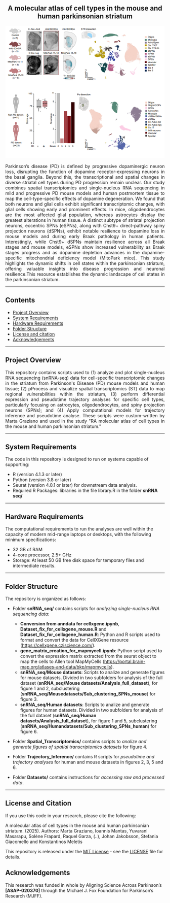 <div align="center">
    <h2><strong>A molecular atlas of cell types in the mouse and human parkinsonian striatum</strong></h2>
    <img src="snRNA seq/Githhub_image.png" alt="Description of the image" width="600" />
</div>

<p align="justify">Parkinson’s disease (PD) is defined by progressive dopaminergic neuron loss, disrupting the function of dopamine receptor-expressing neurons in the basal ganglia. Beyond this, the transcriptional and spatial changes in diverse striatal cell types during PD progression remain unclear. Our study combines spatial transcriptomics and single-nucleus RNA sequencing in mild and progressive PD mouse models and human postmortem tissue to map the cell-type-specific effects of dopamine degeneration. We found that both neurons and glial cells exhibit significant transcriptomic changes, with glial cells showing early and prominent effects. In mice, oligodendrocytes are the most affected glial population, whereas astrocytes display the greatest alterations in human tissue. A distinct subtype of striatal projection neurons, eccentric SPNs (eSPNs), along with Chst9+ direct-pathway spiny projection neurons (dSPNs), exhibit notable resilience to dopamine loss in mouse models and during early Braak pathology in human patients. Interestingly, while Chst9+ dSPNs maintain resilience across all Braak stages and mouse models, eSPNs show increased vulnerability as Braak stages progress and as dopamine depletion advances in the dopamine-specific mitochondrial deficiency model (MitoPark mice). This study highlights the dynamic shifts in cell states within the parkinsonian striatum, offering valuable insights into disease progression and neuronal resilience.This resource establishes the dynamic landscape of cell states in the parkinsonian striatum.</p>

------------------
## Contents
* [Project Overview](#project-overview)
* [System Requirements](#system-requirements)
* [Hardware Requirements](#hardware-requirements)
* [Folder Structure](#folder-structure)
* [License and citation](#license-and-citation)
* [Acknowledgements](#acknowledgements)

------------------
## Project Overview

<p align="justify">This repository contains scripts used to (1) analyze and plot single-nucleus RNA sequencing (snRNA-seq) data for cell-specific transcriptomic changes in the striatum from Parkinson's Disease (PD) mouse models and human tissue; (2) pProcess and visualize spatial transcriptomics (ST) data to map regional vulnerabilities within the striatum, (3) perform differential expression and pseudotime trajectory analyses for specific cell types, particularly focusing on astrocytes, oligodendrocytes, and spiny projection neurons (SPNs); and (4) Apply computational models for trajectory inference and pseudotime analyse. These scripts were custom-written by Marta Graziano and used in the study "RA molecular atlas of cell types in the mouse and human parkinsonian striatum."<p/>

------------------
## System Requirements

The code in this repository is designed to run on systems capable of supporting:

- R (version 4.1.3 or later)
- Python (version 3.8 or later)
- Seurat (version 4.0.1 or later) for downstream data analysis.
- Required R Packages: libraries in the file library.R in the folder **snRNA seq/**

------------------
## Hardware Requirements

The computational requirements to run the analyses are well within the capacity of modern mid-range laptops or desktops, with the following minimum specifications:

- 32 GB of RAM
- 4-core processor, 2.5+ GHz
- Storage: At least 50 GB free disk space for temporary files and intermediate results.

------------------
## Folder Structure
The repository is organized as follows:

- Folder **snRNA_seq/** contains scripts for <i>analyzing single-nucleus RNA sequencing data</i>:
    - **Conversion from anndata for cellxgene.ipynb**, **Dataset_fix_for_cellxgene_mouse.R** and **Dataset_fix_for_cellxgene_human.R**: Python and R scripts used to format and convert the data for CellXGene resource (https://cellxgene.cziscience.com/).
    - **gene_matrix_creation_for_mapmycell.ipynb**: Python script used to convert the expression matrix extracted from the seurat object to map the cells to Allen tool MapMyCells (https://portal.brain-map.org/atlases-and-data/bkp/mapmycells).
    - **snRNA_seq/Mouse datasets**: Scripts to analize and generate figures for mouse datasets. Divided in two subfolders for analysis of the full dataset (**snRNA_seq/Mouse datasets/Analysis_full_dataset**), for figure 1 and 2, subclustering (**snRNA_seq/Mousedatasets/Sub_clustering_SPNs_mouse**) for figure 3.
    - **snRNA_seq/Human datasets**: Scripts to analize and generate figures for human datasets. Divided in two subfolders for analysis of the full dataset (**snRNA_seq/Human datasets/Analysis_full_dataset**), for figure 1 and 5, subclustering (**snRNA_seq/Humandatasets/Sub_clustering_SPNs_human**) for figure 6.

- Folder **Spatial_Transcriptomics/** contains scripts to <i>analize and generate figures of spatial transcriptomics datasets</i> for figure 4.

- Folder **Trajectory_Inference/** contains R scripts for <i>pseudotime and trajectory analyses</i> for human and mouse datasets in figures 2, 3, 5 and 6.

- Folder **Datasets/** contains instructions for <i>accessing raw and processed data</i>.

------------------
##  License and Citation

If you use this code in your research, please cite the following:

A molecular atlas of cell types in the mouse and human parkinsonian striatum. (2025). Authors: Marta Graziano, Ioannis Mantas, Yuvarani Masarapu, Solène Frapard, Raquel
Garza, (..), Johan Jakobsson, Stefania Giacomello and Konstantinos Meletis

This repository is released under the [MIT License](https://opensource.org/license/mit) - see the [LICENSE](LICENSE) file for details.

## Acknowledgements

This research was funded in whole by Aligning Science Across Parkinson’s **[ASAP-020370]** through the Michael J. Fox Foundation for Parkinson’s Research (MJFF).
